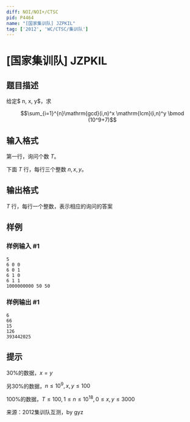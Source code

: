 ```yaml
---
diff: NOI/NOI+/CTSC
pid: P4464
name: "[国家集训队] JZPKIL"
tag: ['2012', 'WC/CTSC/集训队']
---
```

# [国家集训队] JZPKIL
## 题目描述

给定$ n, x, y$，求

$$\sum_{i=1}^{n}\mathrm{gcd}(i,n)^x \mathrm{lcm}(i,n)^y \bmod (10^9+7)$$


## 输入格式

第一行，询问个数 $T$。

下面 $T$ 行，每行三个整数 $n, x, y$。
## 输出格式

$T$ 行，每行一个整数，表示相应的询问的答案
## 样例

### 样例输入 #1
```
5
6 0 0
6 0 1
6 1 0
6 1 1
1000000000 50 50
```
### 样例输出 #1
```
6
66
15
126
393442025
```
## 提示

30%的数据，$x=y$

另30%的数据，$n \le 10^9, x, y \le 100$

100%的数据，$T \le 100, 1 \le n \le 10^{18}, 0 \le x, y \le 3000$

来源：2012集训队互测，by gyz
